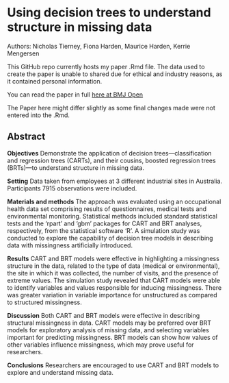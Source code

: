 # Using decision trees to understand structure in missing data

Authors: Nicholas Tierney, Fiona Harden, Maurice Harden, Kerrie Mengersen

This GitHub repo currently hosts my paper .Rmd file. The data used to create the paper is unable to shared due for ethical and industry reasons, as it contained personal information.

You can read the paper in full [here at BMJ Open](http://bmjopen.bmj.com/content/5/6/e007450.full)

The Paper here might differ slightly as some final changes made were not entered into the .Rmd.

## Abstract

**Objectives** Demonstrate the application of decision trees—classification and regression trees (CARTs), and their cousins, boosted regression trees (BRTs)—to understand structure in missing data.

**Setting** Data taken from employees at 3 different industrial sites in Australia.
Participants 7915 observations were included.

**Materials and methods** The approach was evaluated using an occupational health data set comprising results of questionnaires, medical tests and environmental monitoring. Statistical methods included standard statistical tests and the ‘rpart’ and ‘gbm’ packages for CART and BRT analyses, respectively, from the statistical software ‘R’. A simulation study was conducted to explore the capability of decision tree models in describing data with missingness artificially introduced.

**Results** CART and BRT models were effective in highlighting a missingness structure in the data, related to the type of data (medical or environmental), the site in which it was collected, the number of visits, and the presence of extreme values. The simulation study revealed that CART models were able to identify variables and values responsible for inducing missingness. There was greater variation in variable importance for unstructured as compared to structured missingness.

**Discussion** Both CART and BRT models were effective in describing structural missingness in data. CART models may be preferred over BRT models for exploratory analysis of missing data, and selecting variables important for predicting missingness. BRT models can show how values of other variables influence missingness, which may prove useful for researchers.

**Conclusions** Researchers are encouraged to use CART and BRT models to explore and understand missing data.

